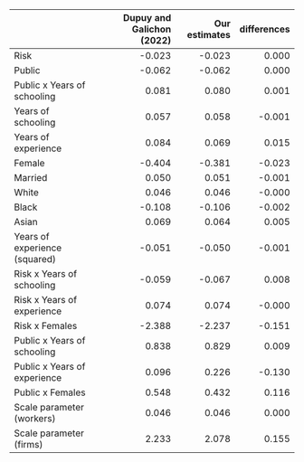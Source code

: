 |                               |   Dupuy and Galichon (2022) |   Our estimates |   differences |
|:------------------------------|----------------------------:|----------------:|--------------:|
| Risk                          |                      -0.023 |          -0.023 |         0.000 |
| Public                        |                      -0.062 |          -0.062 |         0.000 |
| Public x Years of schooling   |                       0.081 |           0.080 |         0.001 |
| Years of schooling            |                       0.057 |           0.058 |        -0.001 |
| Years of experience           |                       0.084 |           0.069 |         0.015 |
| Female                        |                      -0.404 |          -0.381 |        -0.023 |
| Married                       |                       0.050 |           0.051 |        -0.001 |
| White                         |                       0.046 |           0.046 |        -0.000 |
| Black                         |                      -0.108 |          -0.106 |        -0.002 |
| Asian                         |                       0.069 |           0.064 |         0.005 |
| Years of experience (squared) |                      -0.051 |          -0.050 |        -0.001 |
| Risk x Years of schooling     |                      -0.059 |          -0.067 |         0.008 |
| Risk x Years of experience    |                       0.074 |           0.074 |        -0.000 |
| Risk x Females                |                      -2.388 |          -2.237 |        -0.151 |
| Public x Years of schooling   |                       0.838 |           0.829 |         0.009 |
| Public x Years of experience  |                       0.096 |           0.226 |        -0.130 |
| Public x Females              |                       0.548 |           0.432 |         0.116 |
| Scale parameter (workers)     |                       0.046 |           0.046 |         0.000 |
| Scale parameter (firms)       |                       2.233 |           2.078 |         0.155 |